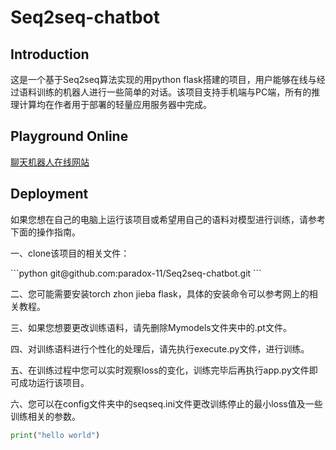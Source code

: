 <h1>Seq2seq-chatbot</h1>

<h2>Introduction</h2>
<p>这是一个基于Seq2seq算法实现的用python flask搭建的项目，用户能够在线与经过语料训练的机器人进行一些简单的对话。该项目支持手机端与PC端，所有的推理计算均在作者用于部署的轻量应用服务器中完成。</p>

<h2>Playground Online</h2>
<a target="_blank" href="https://paradox-11.com/">聊天机器人在线网站</a>

<h2>Deployment</h2>
<p>如果您想在自己的电脑上运行该项目或希望用自己的语料对模型进行训练，请参考下面的操作指南。</p>
<p>一、clone该项目的相关文件：</p>
```python
git@github.com:paradox-11/Seq2seq-chatbot.git
```
<p>二、您可能需要安装torch zhon jieba flask，具体的安装命令可以参考网上的相关教程。</p>
<p>三、如果您想要更改训练语料，请先删除Mymodels文件夹中的.pt文件。</p>
<p>四、对训练语料进行个性化的处理后，请先执行execute.py文件，进行训练。</p>
<p>五、在训练过程中您可以实时观察loss的变化，训练完毕后再执行app.py文件即可成功运行该项目。</p>
<p>六、您可以在config文件夹中的seqseq.ini文件更改训练停止的最小loss值及一些训练相关的参数。</p>

```python
print("hello world")
```
